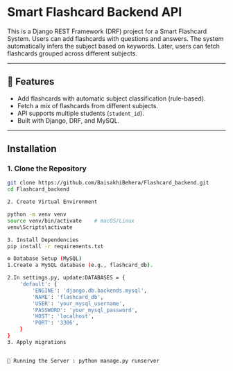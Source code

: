 #  Smart Flashcard Backend API

This is a Django REST Framework (DRF) project for a Smart Flashcard System. Users can add flashcards with questions and answers. The system automatically infers the subject based on keywords. Later, users can fetch flashcards grouped across different subjects.

---

## 🚀 Features

- Add flashcards with automatic subject classification (rule-based).
- Fetch a mix of flashcards from different subjects.
- API supports multiple students (`student_id`).
- Built with Django, DRF, and MySQL.

---

## Installation

### 1. Clone the Repository

```bash
git clone https://github.com/BaisakhiBehera/Flashcard_backend.git
cd Flashcard_backend

2. Create Virtual Environment

python -m venv venv
source venv/bin/activate    # macOS/Linux
venv\Scripts\activate

3. Install Dependencies
pip install -r requirements.txt

⚙️ Database Setup (MySQL)
1.Create a MySQL database (e.g., flashcard_db).

2.In settings.py, update:DATABASES = {
    'default': {
        'ENGINE': 'django.db.backends.mysql',
        'NAME': 'flashcard_db',
        'USER': 'your_mysql_username',
        'PASSWORD': 'your_mysql_password',
        'HOST': 'localhost',
        'PORT': '3306',
    }
}
3. Apply migrations


🏃 Running the Server : python manage.py runserver
